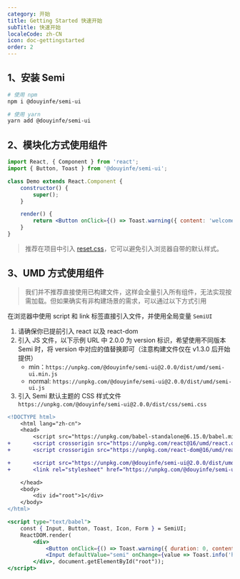 ```yaml
---
category: 开始
title: Getting Started 快速开始
subTitle: 快速开始
localeCode: zh-CN
icon: doc-gettingstarted
order: 2
---
```


## 1、安装 Semi

```bash
# 使用 npm
npm i @douyinfe/semi-ui

# 使用 yarn
yarn add @douyinfe/semi-ui

```

## 2、模块化方式使用组件

```jsx
import React, { Component } from 'react';
import { Button, Toast } from '@douyinfe/semi-ui';

class Demo extends React.Component {
    constructor() {
        super();
    }

    render() {
        return <Button onClick={() => Toast.warning({ content: 'welcome' })}>Hello Semi</Button>;
    }
}
```

> 推荐在项目中引入 [reset.css](https://www.npmjs.com/package/reset-css)，它可以避免引入浏览器自带的默认样式。

## 3、UMD 方式使用组件

> 我们并不推荐直接使用已构建文件，这样会全量引入所有组件，无法实现按需加载。但如果确实有非构建场景的需求，可以通过以下方式引用

在浏览器中使用 script 和 link 标签直接引入文件，并使用全局变量 `SemiUI`

1. 请确保你已提前引入 react 以及 react-dom
2. 引入 JS 文件，以下示例 URL 中 2.0.0 为 version 标识，希望使用不同版本 Semi 时，将 version 中对应的值替换即可（注意构建文件仅在 v1.3.0 后开始提供）
    - min：`https://unpkg.com/@douyinfe/semi-ui@2.0.0/dist/umd/semi-ui.min.js`
    - normal: `https://unpkg.com/@douyinfe/semi-ui@2.0.0/dist/umd/semi-ui.js`
3. 引入 Semi 默认主题的 CSS 样式文件  
   `https://unpkg.com/@douyinfe/semi-ui@2.0.0/dist/css/semi.css`

```diff
<!DOCTYPE html>
    <html lang="zh-cn">
    <head>
        <script src="https://unpkg.com/babel-standalone@6.15.0/babel.min.js"></script>
+       <script crossorigin src="https://unpkg.com/react@16/umd/react.development.js"></script>
+       <script crossorigin src="https://unpkg.com/react-dom@16/umd/react-dom.development.js"></script>

+       <script src="https://unpkg.com/@douyinfe/semi-ui@2.0.0/dist/umd/semi-ui.min.js"></script>
+       <link rel="stylesheet" href="https://unpkg.com/@douyinfe/semi-ui@2.0.0/dist/css/semi.css">

    </head>
    <body>
        <div id="root">1</div>
    </body>
</html>
```

```jsx
<script type="text/babel">
    const { Input, Button, Toast, Icon, Form } = SemiUI;
    ReactDOM.render(
        <div>
            <Button onClick={() => Toast.warning({ duration: 0, content: 'Semi Design' })}>test</Button>
            <Input defaultValue="semi" onChange={value => Toast.info('hello semi')}></Input>
        </div>, document.getElementById("root"));
</script>
```
